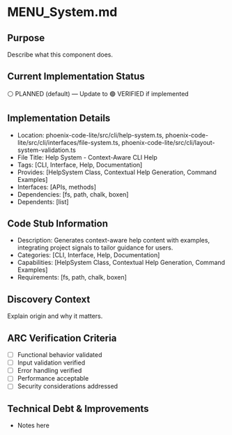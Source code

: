 # MENU_System.md

## Purpose
Describe what this component does.

## Current Implementation Status
⚪ PLANNED (default) — Update to 🟢 VERIFIED if implemented

## Implementation Details
- Location: phoenix-code-lite/src/cli/help-system.ts, phoenix-code-lite/src/cli/interfaces/file-system.ts, phoenix-code-lite/src/cli/layout-system-validation.ts
- File Title: Help System - Context-Aware CLI Help
- Tags: [CLI, Interface, Help, Documentation]
- Provides: [HelpSystem Class, Contextual Help Generation, Command Examples]
- Interfaces: [APIs, methods]
- Dependencies: [fs, path, chalk, boxen]
- Dependents: [list]

## Code Stub Information
- Description: Generates context-aware help content with examples, integrating project signals to tailor guidance for users.
- Categories: [CLI, Interface, Help, Documentation]
- Capabilities: [HelpSystem Class, Contextual Help Generation, Command Examples]
- Requirements: [fs, path, chalk, boxen]

## Discovery Context
Explain origin and why it matters.

## ARC Verification Criteria
- [ ] Functional behavior validated
- [ ] Input validation verified
- [ ] Error handling verified
- [ ] Performance acceptable
- [ ] Security considerations addressed

## Technical Debt & Improvements
- Notes here
